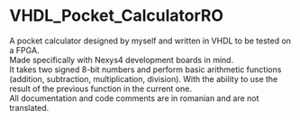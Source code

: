 # VHDL_Pocket_CalculatorRO
A pocket calculator designed by myself and written in VHDL to be tested on a FPGA.<br />
Made specifically with Nexys4 development boards in mind.<br />
It takes two signed 8-bit numbers and perform basic arithmetic functions (addition, subtraction, multiplication, division). With the ability to use the result of the previous function in the current one.<br />
All documentation and code comments are in romanian and are not translated.
